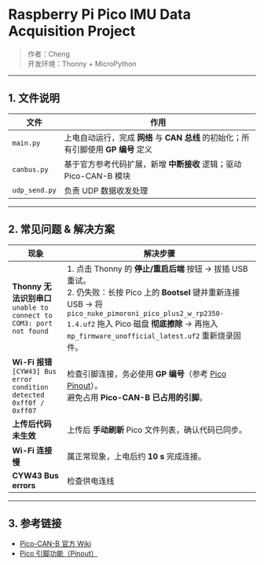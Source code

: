 # Raspberry Pi Pico IMU Data Acquisition Project  
> 作者：Cheng  
> 开发环境：Thonny + MicroPython  

---------------------------------------------------------------------------------

## 1. 文件说明
| 文件 | 作用 |
|---|---|
| `main.py` | 上电自动运行，完成 **网络** 与 **CAN 总线** 的初始化；所有引脚使用 **GP 编号** 定义 |
| `canbus.py` | 基于官方参考代码扩展，新增 **中断接收** 逻辑；驱动 Pico-CAN-B 模块 |
| `udp_send.py` | 负责 UDP 数据收发处理 |

---------------------------------------------------------------------------------

## 2. 常见问题 & 解决方案

| 现象 | 解决步骤 |
|---|---|
| **Thonny 无法识别串口**<br>`unable to connect to COM3: port not found` | 1. 点击 Thonny 的 **停止/重启后端** 按钮 → 拔插 USB 重试。<br>2. 仍失败：长按 Pico 上的 **Bootsel** 键并重新连接 USB → 将 `pico_nuke_pimoroni_pico_plus2_w_rp2350-1.4.uf2` 拖入 Pico 磁盘 **彻底擦除** → 再拖入 `mp_firmware_unofficial_latest.uf2` 重新烧录固件。 |
| **Wi-Fi 报错** `[CYW43] Bus error condition detected 0xff0f / 0xff07` | 检查引脚连接，务必使用 **GP 编号**（参考 [Pico Pinout](https://pico.nxez.com/pinout/pico/)）。<br>避免占用 **Pico-CAN-B 已占用的引脚**。 |
| **上传后代码未生效** | 上传后 **手动刷新** Pico 文件列表，确认代码已同步。 |
| **Wi-Fi 连接慢** | 属正常现象，上电后约 **10 s** 完成连接。 |
| **CYW43 Bus errors** | 检查供电连线 |

---------------------------------------------------------------------------------

## 3. 参考链接
- [Pico-CAN-B 官方 Wiki](https://www.waveshare.net/wiki/Pico-CAN-B)  
- [Pico 引脚功能（Pinout）](https://pico.nxez.com/pinout/pico/)

